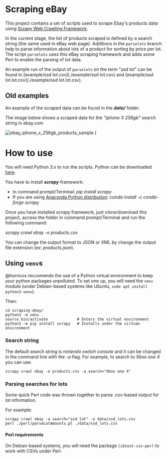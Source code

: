 # Scraping eBay

This project contains a set of scripts used to scrape Ebay's products data using [Scrapy Web Crawling Framework](https://scrapy.org/).
 
In the current stage, the list of products scraped is defined by a
search string (the same used in eBay web page). Additions in the
`parselots` branch help to parse information about lots of a product
for sorting by price per lot. The script `parselots` uses this eBay
scraping framework and adds some Perl to enable the parsing of lot data.

An example run of the output of `parselots` on the term "ssd lot" can
be found in [example/ssd lot.csv](./example/ssd lot.csv) and
[example/ssd lot.lot.csv](./example/ssd lot.lot.csv).

## Old examples
An example of the scraped data can be found in the ***data/*** folder.

The image below shows a scraped data for the *"iphone X 256gb"* search string in ebay.com

![ebay_iphone_x_256gb_products_sample](https://user-images.githubusercontent.com/22003608/45721730-a6e3fc80-bb7f-11e8-8e8f-50103bf7c842.jpg)
)

# How to use

You will need Python 3.x to run the scripts.
Python can be downloaded [here](https://www.python.org/downloads/).

You have to install ***scrapy*** framework:
* In command prompt/Terminal: *pip install scrapy*
* If you are using [Anaconda Python distribution](https://anaconda.org/anaconda/python): *conda install -c conda-forge scrapy*

Once you have installed *scrapy* framework, just clone/download this project, access the folder in command prompt/Terminal and run the following command:

*scrapy crawl ebay -o products.csv*

You can change the output format to JSON or XML by change the output file extension (ex: *products.json*).

## Using `venv`s

@hurricos reccomends the use of a Python virtual environment to keep
your python packages unpolluted. To set one up, you will need the
`venv` module (under Debian-based systems like Ubuntu, `sudo apt
install python3-venv`).

Then:

    cd scraping-ebay/
    python3 -m venv .
    source bin/activate             # Enters the virtual environment
    python3 -m pip install scrapy   # Installs under the virtuan environment
    
### Search string

The default search string is *nintendo switch console* and it can be changed in the command line with the *-a* flag.
For example, to search to *Xbox one X* you can use:

`scrapy crawl ebay -o products.csv -a search="Xbox one X"`

### Parsing searches for lots

Some quick Perl code was thrown together to parse .csv-based output for lot information.

For example:

    scrapy crawl ebay -a search="ssd lot" -o data/ssd_lots.csv
    perl ./perl/parseLotAmounts.pl ./data/ssd_lots.csv
     
#### Perl requirements

On Debian-based systems, you will need the package `libtext-csv-perl`
to work with CSVs under Perl.
